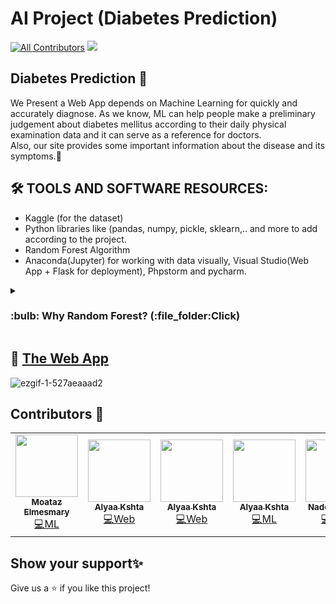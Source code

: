 # AI Project (Diabetes Prediction)
 
[![All Contributors](https://img.shields.io/badge/all_contributors-5-orange.svg?style=flat-square)](#-Contributors-)
<img src="https://img.shields.io/badge/version-1.0-blue.svg?cacheSeconds=2592000" />

## Diabetes Prediction :arrow_down_small:

We Present a Web App depends on Machine Learning for quickly and accurately diagnose.
As we know, ML can help people make a preliminary judgement about diabetes mellitus according to their daily physical examination data and it can serve as a reference for doctors.<br>
Also, our site provides some important information about the disease and its symptoms.:memo:

## 🛠 TOOLS AND SOFTWARE RESOURCES:
-	Kaggle (for the dataset)
-	Python libraries like (pandas, numpy, pickle, sklearn,.. and more to add according to the project.
-	Random Forest Algorithm
- Anaconda(Jupyter) for working with data visually, Visual Studio(Web App + Flask for deployment), Phpstorm and pycharm.

<details><summary> <h3>:bulb: Why Random Forest? (:file_folder:Click)</h3>
</summary>
<br>
  
- Random Forest gave us an accuracy of 78.8% on the test data.
- Random Forst was better than logistic regression. Also, it was better than the single dicision tree. 
- Random Forest not only showed us alot of importance to the Glocuse Feature, but it also chooses BMI to be the 2nd most informative feature overall.


</details>

## :pushpin: [The Web App](https://thaba7o-production.herokuapp.com/)<br>
![ezgif-1-527aeaaad2](https://user-images.githubusercontent.com/92026137/167228981-d9b6a6b5-3eff-40bb-9bf8-ab6f899ff914.gif)

## Contributors 👤

<table>
  <tr>    
    <td align="center"><a href="https://github.com/Moataz-Elmesmary"><img src="https://avatars.githubusercontent.com/u/92026137?v=4" width="100px;" alt=""/><br /><sub><b>Moataz Elmesmary</b></sub></a><br /><a href="https://github.com/Moataz-Elmesmary/Genomics-Project/commits/main" title="Code">💻ML</a></td>
    <td align="center"><a href="https://github.com/alyaakshta11"><img src="https://avatars.githubusercontent.com/u/92454206?v=4" width="100px;" alt=""/><br /><sub><b>Alyaa Kshta</b></sub></a><br /><a href="https://github.com/Moataz-Elmesmary/Genomics-Project/tree/main/templates" title="Code">💻Web</a></td>
     <td align="center"><a href="https://github.com/alyaakshta11"><img src="https://avatars.githubusercontent.com/u/92454206?v=4" width="100px;" alt=""/><br /><sub><b>Alyaa Kshta</b></sub></a><br /><a href="https://github.com/Moataz-Elmesmary/Genomics-Project/tree/main/templates" title="Code">💻Web</a></td>
     <td align="center"><a href="https://github.com/alyaakshta11"><img src="https://avatars.githubusercontent.com/u/92454206?v=4" width="100px;" alt=""/><br /><sub><b>Alyaa Kshta</b></sub></a><br /><a href="https://github.com/Moataz-Elmesmary/Genomics-Project/tree/main/templates" title="Code">💻ML</a></td>
      <td align="center"><a href="https://github.com/NadeenSerag"><img src="https://avatars.githubusercontent.com/u/89084647?v=4" width="100px;" alt=""/><br /><sub><b>Nadeen Serag</b></sub></a><br /><a href="https://github.com/Moataz-Elmesmary/Genomics-Project/tree/main/templates" title="Code">💻Web</a></td>
  </tr>
 
</table>

## Show your support✨

Give us a ⭐️ if you like this project!
